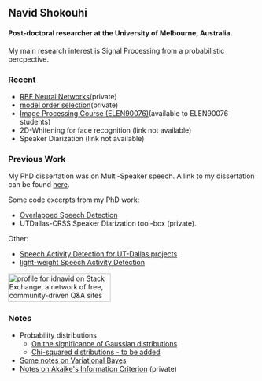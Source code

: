 ## Navid Shokouhi
#### Post-doctoral researcher at the University of Melbourne, Australia. 

My main research interest is Signal Processing from a probabilistic percpective. 

### Recent
  - [RBF Neural Networks](https://github.com/idnavid/RBFadapt)(private)
  - [model order selection](https://github.com/idnavid/selectOrder/blob/master/notes/readme.md)(private)
  - [Image Processing Course (ELEN90076)](https://github.com/idnavid/imageprocessing_elen90076)(available to ELEN90076 students)
  - 2D-Whitening for face recognition (link not available)
  - Speaker Diarization (link not available)


### Previous Work
My PhD dissertation was on Multi-Speaker speech. A link to my dissertation can be found [here](https://github.com/idnavid/dissertation/blob/master/SHOKOUHI-DISSERTATION-2017-rev3.pdf). 

Some code excerpts from my PhD work: 
- [Overlapped Speech Detection](https://github.com/idnavid/pyknograms)
- UTDallas-CRSS Speaker Diarization tool-box (private). 

Other: 
- [Speech Activity Detection for UT-Dallas projects](https://github.com/idnavid/speech_activity_detection)
- [light-weight Speech Activity Detection](https://github.com/idnavid/py_vad_tool)

<a href="https://stackexchange.com/users/1800970/idnavid"><img src="https://stackexchange.com/users/flair/1800970.png" width="208" height="58" alt="profile for idnavid on Stack Exchange, a network of free, community-driven Q&amp;A sites" title="profile for idnavid on Stack Exchange, a network of free, community-driven Q&amp;A sites" /></a>

### Notes
- Probability distributions
  - [On the significance of Gaussian distributions](https://github.com/idnavid/misc/blob/master/Gaussian_approximation.md)
  - [Chi-squared distributions - to be added](NA)
- [Some notes on Variational Bayes](https://github.com/idnavid/misc/blob/master/variationalbayes_doc1.ipynb)
- [Notes on Akaike's Information Criterion](https://github.com/idnavid/selectOrder/blob/master/docs/deriving_aic/deriving_aic.pdf) (private)

